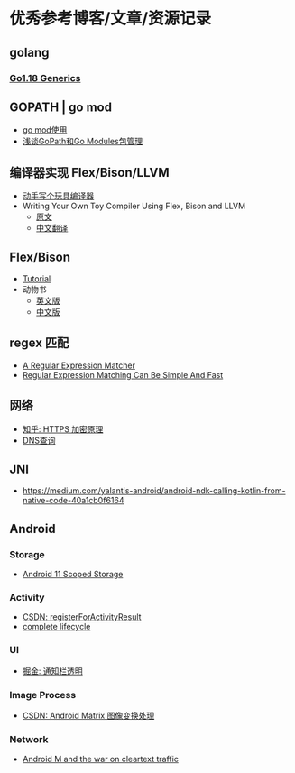 # 优秀参考博客/文章/资源记录

## golang

### [Go1.18 Generics](https://segmentfault.com/a/1190000041634906)

## GOPATH | go mod

- [go mod使用](https://studygolang.com/articles/28712)
- [浅谈GoPath和Go Modules包管理](https://www.ssgeek.com/post/qian-tan-gopath-he-go-modules-bao-guan-li/)

## 编译器实现 Flex/Bison/LLVM

- [动手写个玩具编译器](https://jeremyxu2010.github.io/2020/10/%E5%8A%A8%E6%89%8B%E5%86%99%E4%B8%AA%E7%8E%A9%E5%85%B7%E7%BC%96%E8%AF%91%E5%99%A8/)
- Writing Your Own Toy Compiler Using Flex, Bison and LLVM
  - [原文](https://gnuu.org/2009/09/18/writing-your-own-toy-compiler/)
  - [中文翻译](https://coolshell.cn/articles/1547.html)

## Flex/Bison

- [Tutorial](https://www.capsl.udel.edu/courses/cpeg421/2012/slides/Tutorial-Flex_Bison.pdf)
- 动物书
  - [英文版](https://web.iitd.ac.in/~sumeet/flex__bison.pdf)
  - [中文版](https://xsky.tech/ebooks/flex%E4%B8%8Ebison%E4%B8%AD%E6%96%87%E7%89%88.pdf)

## regex 匹配

- [A Regular Expression Matcher](https://www.cs.princeton.edu/courses/archive/spr09/cos333/beautiful.html)
- [Regular Expression Matching Can Be Simple And Fast](https://swtch.com/~rsc/regexp/regexp1.html)

## 网络

- [知乎: HTTPS 加密原理](https://zhuanlan.zhihu.com/p/43789231)
- [DNS查询](https://juejin.cn/post/6844903900982558734#heading-12)
## JNI

- <https://medium.com/yalantis-android/android-ndk-calling-kotlin-from-native-code-40a1cb0f6164>

## Android

### Storage

- [Android 11 Scoped Storage](https://androidexplained.github.io/android/android11/scoped-storage/2020/09/29/file-saving-android-11.html)

### Activity

- [CSDN: registerForActivityResult](https://blog.csdn.net/java_android_man/article/details/120809631)
- [complete lifecycle](https://stackoverflow.com/questions/28929637/difference-and-uses-of-oncreate-oncreateview-and-onactivitycreated-in-fra/44582434#44582434)

### UI

- [掘金: 通知栏透明](https://juejin.cn/post/6878195975966425101)

### Image Process

- [CSDN: Android Matrix 图像变换处理](https://blog.csdn.net/xx326664162/article/details/60142947)

### Network

- [Android M and the war on cleartext traffic](https://koz.io/android-m-and-the-war-on-cleartext-traffic/)